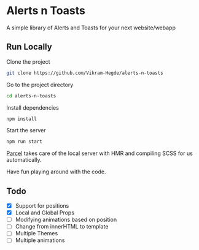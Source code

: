 # Alerts n Toasts

A simple library of Alerts and Toasts for your next website/webapp

## Run Locally

Clone the project

```bash
git clone https://github.com/Vikram-Hegde/alerts-n-toasts
```

Go to the project directory

```bash
cd alerts-n-toasts
```

Install dependencies

```bash
npm install
```

Start the server

```bash
npm run start
```
[Parcel](https://parceljs.org) takes care of the local server with HMR and compiling SCSS for us automatically.

Have fun playing around with the code.

## Todo

- [x] Support for positions
- [x] Local and Global Props
- [ ] Modifying animations based on position
- [ ] Change from innerHTML to template
- [ ] Multiple Themes
- [ ] Multiple animations
